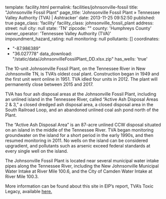 template: facility.html
permalink: facilities/johnsonville-fossil
title: "Johnsonville Fossil Plant"
page_title: 'Johnsonville Fossil Plant &raquo; Tennessee Valley Authority (TVA) | Ashtracker'
date: 2013-11-25 09:52:50
published: true
page_class: 'facility'
facility_class: johnsonville_fossil_plant
address: 
  street: null
  city: null
  state: 'TN'
  zipcode: ""
  county: 'Humphreys County'
owner_operator: 'Tennessee Valley Authority (TVA)'
impoundment_hazard_rating: null
monitoring: null
pollutants: []
coordinates: 
  - "-87.986389"
  - "36.027778"
data_download: "/static/data/JohnsonvilleFossilPlant_DD.xlsx.zip"
has_wells: 'true'

The 10-unit Johnsonville Fossil Plant, on the Tennessee River in New Johnsonville TN, is TVA’s oldest coal plant. Construction began in 1949 and the first unit went online in 1951. TVA idled four units in 2012. The plant will permanently close between 2015 and 2017.  	
	
TVA has four ash disposal areas at the Johnsonville Fossil Plant, including an unlined island in the Tennessee River, called “Active Ash Disposal Areas 2 & 3,” a closed dredged ash disposal area, a closed disposal area in the South Railroad Loop, and an abandoned unlined coal ash pond north of the Plant. 

The “Active Ash Disposal Area” is an 87-acre unlined CCW disposal situated on an island in the middle of the Tennessee River.  TVA began monitoring groundwater on the island for a short period in the early 1990s, and then resumed monitoring in 2011.  No wells on the island can be considered upgradient, and pollutants such as arsenic exceed federal standards at every single well on the island.

The Johnsonville Fossil Plant is located near several municipal water intake pipes along the Tennessee River, including the New Johnsonville Municipal Water Intake at River Mile 100.6, and the City of Camden Water Intake at River Mile 100.3.   

More information can be found about this site in EIP’s report, TVA’s Toxic Legacy, available <a href="http://www.environmentalintegrity.org/news_reports/documents/20131107_tvagroundwaterreport_fulldraft_000.pdf" target="_blank">here.</a> 				
